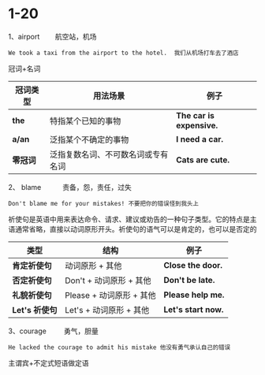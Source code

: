 # 1-20

1、airport        航空站，机场

```
We took a taxi from the airport to the hotel.  我们从机场打车去了酒店
```

冠词+名词

| 冠词类型     | 用法场景              | 例子                        |
| -------- | ----------------- | ------------------------- |
| **the**  | 特指某个已知的事物         | **The car is expensive.** |
| **a/an** | 泛指某个不确定的事物        | **I need a car.**         |
| **零冠词**  | 泛指复数名词、不可数名词或专有名词 | **Cats are cute.**        |

2、 blame           责备，怨，责任，过失

```
Don't blame me for your mistakes! 不要把你的错误怪到我头上
```

祈使句是英语中用来表达命令、请求、建议或劝告的一种句子类型。它的特点是主语通常省略，直接以动词原形开头。祈使句的语气可以是肯定的，也可以是否定的

|类型|结构|例子|
|---|---|---|
|**肯定祈使句**|动词原形 + 其他|**Close the door.**|
|**否定祈使句**|Don't + 动词原形 + 其他|**Don't be late.**|
|**礼貌祈使句**|Please + 动词原形 + 其他|**Please help me.**|
|**Let's 祈使句**|Let's + 动词原形 + 其他|**Let's start now.**|

3、courage         勇气，胆量

```
He lacked the courage to admit his mistake 他没有勇气承认自己的错误
```

主谓宾+不定式短语做定语